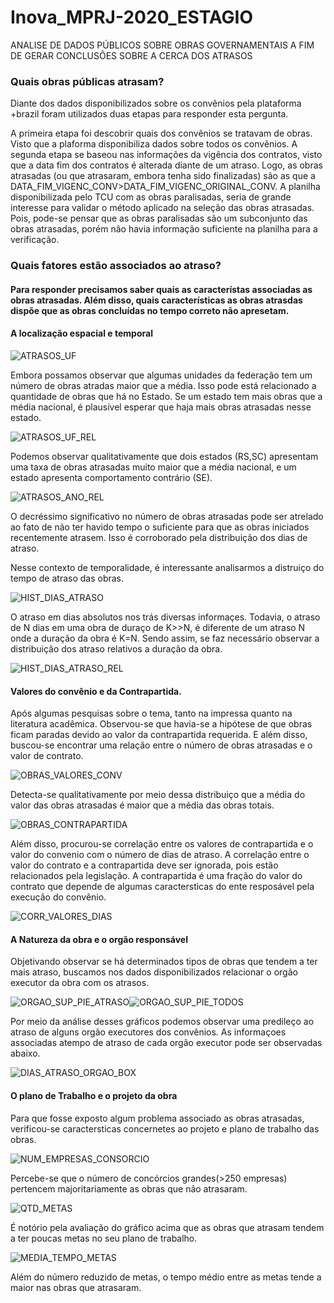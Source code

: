 # Inova_MPRJ-2020_ESTAGIO
ANALISE DE DADOS PÚBLICOS SOBRE OBRAS GOVERNAMENTAIS A FIM DE GERAR CONCLUSÕES SOBRE A CERCA DOS ATRASOS

### Quais obras públicas atrasam?
Diante dos dados disponibilizados sobre os convênios pela plataforma +brazil foram utilizados duas etapas para responder esta pergunta. 
   
   A primeira etapa foi descobrir quais dos convênios se tratavam de obras. Visto que a plaforma disponibiliza dados sobre todos os convẽnios. A segunda etapa se baseou nas informações da vigência dos contratos, visto que a data fim dos contratos é alterada diante de um atraso. Logo, as obras atrasadas (ou que atrasaram, embora tenha sido finalizadas) são as que a DATA_FIM_VIGENC_CONV>DATA_FIM_VIGENC_ORIGINAL_CONV. A planilha disponibilizada pelo TCU com as obras paralisadas, seria de grande interesse para validar o método aplicado na seleção das obras atrasadas. Pois, pode-se pensar que as obras paralisadas são um subconjunto das obras atrasadas, porém não havia informação suficiente na planilha para a verificação.  

### Quais fatores estão associados ao atraso?
#### Para responder precisamos saber quais as característas associadas as obras atrasadas. Além disso, quais características as obras atrasdas dispõe que as obras concluídas no tempo correto não apresetam.
#### A localização espacial e temporal
![ATRASOS_UF](https://github.com/estevanmendes/Inova_MPRJ-2020_ESTAGIO/blob/master/img/OBRAS_ATRASADO_POR_UF.png)

Embora possamos observar que algumas unidades da federação tem um número de obras atradas maior que a média. Isso pode está relacionado a quantidade de obras que há no Estado. Se um estado tem mais obras que a média nacional, é plausível esperar que haja mais obras atrasadas nesse estado.

![ATRASOS_UF_REL](https://github.com/estevanmendes/Inova_MPRJ-2020_ESTAGIO/blob/master/img/OBRAS_ATRASADO_REL_POR_UF.png)

Podemos observar qualitativamente que dois estados (RS,SC) apresentam uma taxa de obras atrasadas muito maior que a média nacional, e um estado apresenta comportamento contrário (SE).

![ATRASOS_ANO_REL](https://github.com/estevanmendes/Inova_MPRJ-2020_ESTAGIO/blob/master/img/OBRAS_ATRASADO_REL_POR_ANO.png)

O decréssimo significativo no número de obras atrasadas pode ser atrelado ao fato de não ter havido tempo o suficiente para que as obras iniciados recentemente atrasem. Isso é corroborado pela distribuição dos dias de atraso.

Nesse contexto de temporalidade, é interessante analisarmos a distruiço do tempo de atraso das obras. 

![HIST_DIAS_ATRASO](https://github.com/estevanmendes/Inova_MPRJ-2020_ESTAGIO/blob/master/img/HISTOGRAMA_DIAS_ATRASADOS.png)

O atraso em dias absolutos nos trás diversas informaçes. Todavia, o atraso de N dias em uma obra de duraço de K>>N, é diferente de um atraso N onde a duração da obra é K=N. Sendo assim, se faz necessário observar a distribuição dos atraso relativos a duração da obra.

![HIST_DIAS_ATRASO_REL](https://github.com/estevanmendes/Inova_MPRJ-2020_ESTAGIO/blob/master/img/HISTOGRAMA_DIAS_ATRASADO_REL.png)

#### Valores do convênio e da Contrapartida.
Após algumas pesquisas sobre o tema, tanto na impressa quanto na literatura acadêmica. Observou-se que havia-se a hipótese de que obras ficam paradas devido ao valor da contrapartida requerida. E além disso, buscou-se encontrar uma relação entre o número de obras atrasadas e o valor de contrato.

![OBRAS_VALORES_CONV](https://github.com/estevanmendes/Inova_MPRJ-2020_ESTAGIO/blob/master/img/HIST_OBRAS_TODOS_VALORES_CONV.png)

Detecta-se qualitativamente por meio dessa distribuiço que a média do valor das obras atrasadas é maior que a média das obras totais.

![OBRAS_CONTRAPARTIDA](https://github.com/estevanmendes/Inova_MPRJ-2020_ESTAGIO/blob/master/img/HIST_CONTRAPARTIDA_CONV.png)

Além disso, procurou-se correlação entre os valores de contrapartida e o valor do convenio com o número de dias de atraso. A correlação entre o valor do contrato e a contrapartida deve ser ignorada, pois estão relacionados pela legislação. A contrapartida é uma fração do valor do contrato que depende de algumas caractersticas do ente resposável pela execução do convênio.

![CORR_VALORES_DIAS](https://github.com/estevanmendes/Inova_MPRJ-2020_ESTAGIO/blob/master/img/CORRELACAO_VALOR_DIAS_ATRASO.png)

#### A Natureza da obra e o orgão responsável
Objetivando observar se há determinados tipos de obras que tendem a ter mais atraso, buscamos nos dados disponibilizados relacionar o orgão executor da obra com os atrasos.

![ORGAO_SUP_PIE_ATRASO](https://github.com/estevanmendes/Inova_MPRJ-2020_ESTAGIO/blob/master/img/RELA%C3%87%C3%82O_ORGAO_EXECUTOR_OBRAS_ATRASADAS_PIE.png)![ORGAO_SUP_PIE_TODOS](https://github.com/estevanmendes/Inova_MPRJ-2020_ESTAGIO/blob/master/img/RELA%C3%87%C3%82O_ORGAO_EXECUTOR_OBRAS_TODAS_PIE.png)

Por meio da análise desses gráficos podemos observar uma predileço ao atraso de alguns orgão executores dos convênios. As informaçoes associadas atempo de atraso de cada orgão executor pode ser observadas abaixo.

![DIAS_ATRASO_ORGAO_BOX](https://github.com/estevanmendes/Inova_MPRJ-2020_ESTAGIO/blob/master/img/DIAS_DE_ATRASO_ORGAO_EXECUTOR_BOXPLOT.png)


#### O plano de Trabalho e o projeto da obra
Para que fosse exposto algum problema associado as obras atrasadas, verificou-se caractersticas concernetes ao projeto e plano de trabalho das obras.

![NUM_EMPRESAS_CONSORCIO](https://github.com/estevanmendes/Inova_MPRJ-2020_ESTAGIO/blob/master/img/NUM_EMPRESAS_CONS.png)

Percebe-se que o número de concórcios grandes(>250 empresas) pertencem majoritariamente as obras que não atrasaram. 

![QTD_METAS](https://github.com/estevanmendes/Inova_MPRJ-2020_ESTAGIO/blob/master/img/QTD_METAS.png)

É notório pela avaliação do gráfico acima que as obras que atrasam tendem a ter poucas metas no seu plano de trabalho.

![MEDIA_TEMPO_METAS](https://github.com/estevanmendes/Inova_MPRJ-2020_ESTAGIO/blob/master/img/MED_TEMPO_METAS.png)

Além do número reduzido de metas, o tempo médio entre as metas tende a maior nas obras que atrasaram.

